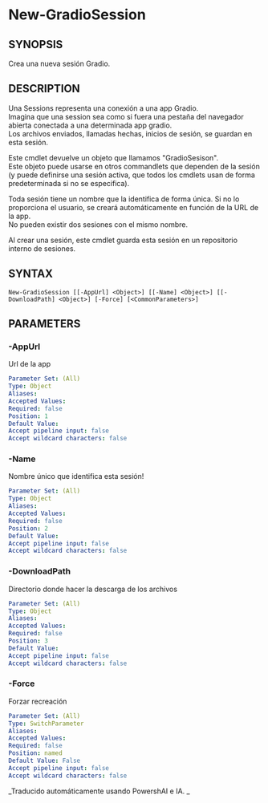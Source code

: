 ﻿---
external help file: powershai-help.xml
schema: 2.0.0
powershai: true
---

# New-GradioSession

## SYNOPSIS <!--!= @#Synop !-->
Crea una nueva sesión Gradio.

## DESCRIPTION <!--!= @#Desc !-->
Una Sessions representa una conexión a una app Gradio.  
Imagina que una session sea como si fuera una pestaña del navegador abierta conectada a una determinada app gradio.  
Los archivos enviados, llamadas hechas, inicios de sesión, se guardan en esta sesión.

Este cmdlet devuelve un objeto que llamamos "GradioSesison".  
Este objeto puede usarse en otros commandlets que dependen de la sesión (y puede definirse una sesión activa, que todos los cmdlets usan de forma predeterminada si no se especifica).  

Toda sesión tiene un nombre que la identifica de forma única. Si no lo proporciona el usuario, se creará automáticamente en función de la URL de la app.  
No pueden existir dos sesiones con el mismo nombre.

Al crear una sesión, este cmdlet guarda esta sesión en un repositorio interno de sesiones.

## SYNTAX <!--!= @#Syntax !-->

```
New-GradioSession [[-AppUrl] <Object>] [[-Name] <Object>] [[-DownloadPath] <Object>] [-Force] [<CommonParameters>]
```

## PARAMETERS <!--!= @#Params !-->

### -AppUrl
Url de la app

```yml
Parameter Set: (All)
Type: Object
Aliases: 
Accepted Values: 
Required: false
Position: 1
Default Value: 
Accept pipeline input: false
Accept wildcard characters: false
```

### -Name
Nombre único que identifica esta sesión!

```yml
Parameter Set: (All)
Type: Object
Aliases: 
Accepted Values: 
Required: false
Position: 2
Default Value: 
Accept pipeline input: false
Accept wildcard characters: false
```

### -DownloadPath
Directorio donde hacer la descarga de los archivos

```yml
Parameter Set: (All)
Type: Object
Aliases: 
Accepted Values: 
Required: false
Position: 3
Default Value: 
Accept pipeline input: false
Accept wildcard characters: false
```

### -Force
Forzar recreación

```yml
Parameter Set: (All)
Type: SwitchParameter
Aliases: 
Accepted Values: 
Required: false
Position: named
Default Value: False
Accept pipeline input: false
Accept wildcard characters: false
```




<!--PowershaiAiDocBlockStart-->
_Traducido automáticamente usando PowershAI e IA. 
_
<!--PowershaiAiDocBlockEnd-->
